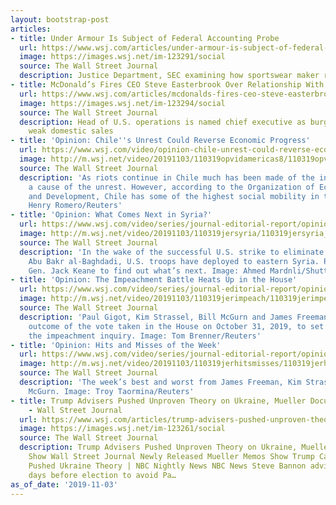 ```yaml
---
layout: bootstrap-post
articles:
- title: Under Armour Is Subject of Federal Accounting Probe
  url: https://www.wsj.com/articles/under-armour-is-subject-of-federal-accounting-probe-11572819835
  image: https://images.wsj.net/im-123291/social
  source: The Wall Street Journal
  description: Justice Department, SEC examining how sportswear maker recorded revenue
- title: McDonald’s Fires CEO Steve Easterbrook Over Relationship With Employee
  url: https://www.wsj.com/articles/mcdonalds-fires-ceo-steve-easterbrook-over-relationship-with-employee-11572816660
  image: https://images.wsj.net/im-123294/social
  source: The Wall Street Journal
  description: Head of U.S. operations is named chief executive as burger giant fights
    weak domestic sales
- title: 'Opinion: Chile''s Unrest Could Reverse Economic Progress'
  url: https://www.wsj.com/video/opinion-chile-unrest-could-reverse-economic-progress/A44FFC7D-A7D1-4061-BBEB-8BF3675AC2E6.html
  image: http://m.wsj.net/video/20191103/110319opvidamericas8/110319opvidamericas8_1280x720.jpg
  source: The Wall Street Journal
  description: 'As riots continue in Chile much has been made of the income gap as
    a cause of the unrest. However, according to the Organization of Economic Cooperation
    and Development, Chile has some of the highest social mobility in the world. Image:
    Henry Romero/Reuters'
- title: 'Opinion: What Comes Next in Syria?'
  url: https://www.wsj.com/video/series/journal-editorial-report/opinion-what-comes-next-in-syria/5AF13F7C-850A-495A-9F03-04B5BF6ADA12
  image: http://m.wsj.net/video/20191103/110319jersyria/110319jersyria_1280x720.jpg
  source: The Wall Street Journal
  description: 'In the wake of the successful U.S. strike to eliminate ISIS leader
    Abu Bakr al-Baghdadi, U.S. troops have deployed to eastern Syria. Paul Gigot interviews
    Gen. Jack Keane to find out what’s next. Image: Ahmed Mardnli/Shutterstock'
- title: 'Opinion: The Impeachment Battle Heats Up in the House'
  url: https://www.wsj.com/video/series/journal-editorial-report/opinion-the-impeachment-battle-heats-up-in-the-house/BC3D8476-578D-4477-A1AC-9F01DE6777A5
  image: http://m.wsj.net/video/20191103/110319jerimpeach/110319jerimpeach_1280x720.jpg
  source: The Wall Street Journal
  description: 'Paul Gigot, Kim Strassel, Bill McGurn and James Freeman discuss the
    outcome of the vote taken in the House on October 31, 2019, to set the rules for
    the impeachment inquiry. Image: Tom Brenner/Reuters'
- title: 'Opinion: Hits and Misses of the Week'
  url: https://www.wsj.com/video/series/journal-editorial-report/opinion-hits-and-misses-of-the-week/77C3844E-25AB-496A-91C0-1138BFCF00CA
  image: http://m.wsj.net/video/20191103/110319jerhitsmisses/110319jerhitsmisses_1280x720.jpg
  source: The Wall Street Journal
  description: 'The week’s best and worst from James Freeman, Kim Strassel and Bill
    McGurn. Image: Troy Taormina/Reuters'
- title: Trump Advisers Pushed Unproven Theory on Ukraine, Mueller Documents Show
    - Wall Street Journal
  url: https://www.wsj.com/articles/trump-advisers-pushed-unproven-theory-on-ukraine-mueller-documents-show-11572799280
  image: https://images.wsj.net/im-123261/social
  source: The Wall Street Journal
  description: Trump Advisers Pushed Unproven Theory on Ukraine, Mueller Documents
    Show Wall Street Journal Newly Released Mueller Memos Show Trump Campaign Chair
    Pushed Ukraine Theory | NBC Nightly News NBC News Steve Bannon advised Kushner
    days before election to avoid Pa…
as_of_date: '2019-11-03'
---
```


